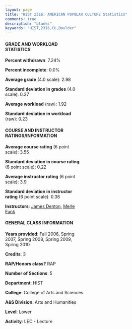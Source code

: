 ```yaml
---
layout: page
title: "HIST 2316: AMERICAN POPULAR CULTURE Statistics"
comments: true
description: "blanks"
keywords: "HIST,2316,CU,Boulder"
---
```

<head>
<script src="https://ajax.googleapis.com/ajax/libs/jquery/2.1.3/jquery.min.js"></script>
<script src="https://dl.dropboxusercontent.com/s/pc42nxpaw1ea4o9/highcharts.js?dl=0"></script>
<!-- <script src="../assets/js/highcharts.js"></script> -->
<style type="text/css">@font-face {
	font-family: "Bebas Neue";
	src: url(https://www.filehosting.org/file/details/544349/BebasNeue Regular.otf) format("opentype");
	}
	h1.Bebas { 
		font-family: "Bebas Neue", Verdana, Tahoma;
	}
</style>
</head>
<body>
	<div id="container" style="float: right; width: 45%; height: 88%; margin-left: 2.5%; margin-right: 2.5%;"></div>
	<script language="JavaScript">
		$(document).ready(function() {
		var chart = {type: 'column'};
		var title = {text: 'Grade Distribution'};
		var xAxis = {categories: ['A','B','C','D','F'],crosshair: true};
		var yAxis = {min: 0,title: {text: 'Percentage'}};
		var tooltip = {headerFormat: '<center><b><span style="font-size:20px">{point.key}</span></b></center>',
		               pointFormat: '<td style="padding:0"><b>{point.y:.1f}%</b></td>',
		               footerFormat: '</table>',shared: true,useHTML: true};
		var plotOptions = {column: {pointPadding: 0.0,borderWidth: 0}};  
		var credits = {enabled: false};var series= [{name: 'Percent',data: [22.26,56.46,17.65,0.0,2.21,]}];
		var json = {};
		json.chart = chart;
		json.title = title;
		json.tooltip = tooltip;
		json.xAxis = xAxis;
		json.yAxis = yAxis;  
		json.series = series;
		json.plotOptions = plotOptions;  
		json.credits = credits;
		$('#container').highcharts(json);
	});
	</script>
</body>
			   
#### GRADE AND WORKLOAD STATISTICS

**Percent withdrawn**: 7.24%

**Percent incomplete**: 0.0%

**Average grade** (4.0 scale): 2.98

**Standard deviation in grades** (4.0 scale): 0.27

**Average workload** (raw): 1.92

**Standard deviation in workload** (raw): 0.23

#### COURSE AND INSTRUCTOR RATINGS/INFORMATION

**Average course rating** (6 point scale): 3.55

**Standard deviation in course rating** (6 point scale): 0.22

**Average instructor rating** (6 point scale): 3.9

**Standard deviation in instructor rating** (6 point scale): 0.38

**Instructors**: <a href='../../instructors/James_Denton'>James Denton</a>, <a href='../../instructors/Merle_Funk'>Merle Funk</a>

#### GENERAL CLASS INFORMATION

**Years provided**: Fall 2006, Spring 2007, Spring 2008, Spring 2009, Spring 2010

**Credits**: 3

**RAP/Honors class?** RAP

**Number of Sections**: 5

**Department**: HIST

**College**: College of Arts and Sciences

**A&S Division**: Arts and Humanities

**Level**: Lower

**Activity**: LEC - Lecture
